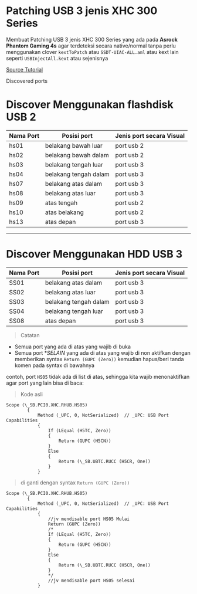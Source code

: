 # Patching USB 3 jenis XHC 300 Series

Membuat Patching USB 3 jenis XHC 300 Series yang ada pada **Asrock Phantom Gaming 4s** agar terdeteksi secara native/normal tanpa perlu menggunakan clover `kextToPatch` atau `SSDT-UIAC-ALL.aml` atau kext lain seperti `USBInjectAll.kext` atau sejenisnya

[Source Tutorial](https://www.tonymacx86.com/threads/asus-100-series-and-later-custom-ssdt-for-xhci-usb-port-control.253981/)


Discovered ports

# Discover Menggunakan flashdisk USB 2

Nama Port	| Posisi port			| Jenis port secara Visual
----------------|-------------------------------|-------------------------
hs01 		| belakang bawah luar 		| port usb 2
hs02 		| belakang bawah dalam 		| port usb 2
hs03 		| belakang tengah luar 		| port usb 3
hs04 		| belakang tengah dalam 	| port usb 3
hs07 		| belakang atas dalam 		| port usb 3
hs08 		| belakang atas luar 		| port usb 3
hs09 		| atas tengah 			| port usb 2
hs10 		| atas belakang 		| port usb 2
hs13 		| atas depan 			| port usb 3

----

# Discover Menggunakan HDD USB 3

Nama Port	| Posisi port			| Jenis port secara Visual
----------------|-------------------------------|-------------------------
SS01 		| belakang atas dalam 		| port usb 3
SS02 		| belakang atas luar 		| port usb 3
SS03 		| belakang tengah dalam 	| port usb 3
SS04 		| belakang tengah luar 		| port usb 3
SS08 		| atas depan 			| port usb 3

> Catatan
- Semua port yang ada di atas yang wajib di buka
- Semua port **SELAIN* yang ada di atas yang wajib di non aktifkan dengan memberikan syntax `Return (GUPC (Zero))` kemudian hapus/beri tanda komen pada syntax di bawahnya



contoh, port `HS05` tidak ada di list di atas, sehingga kita wajib menonaktifkan agar port yang lain bisa di baca:

> Kode asli
```
Scope (\_SB.PCI0.XHC.RHUB.HS05)
        {
            Method (_UPC, 0, NotSerialized)  // _UPC: USB Port Capabilities
            {
                If (LEqual (H5TC, Zero))
                {
                    Return (GUPC (H5CN))
                }
                Else
                {
                    Return (\_SB.UBTC.RUCC (H5CR, One))
                }
            }
```

> di ganti dengan syntax `Return (GUPC (Zero))`

```
Scope (\_SB.PCI0.XHC.RHUB.HS05)
        {
            Method (_UPC, 0, NotSerialized)  // _UPC: USB Port Capabilities
            {
                //jv mendisable port HS05 Mulai
                Return (GUPC (Zero))
                /*
                If (LEqual (H5TC, Zero))
                {
                    Return (GUPC (H5CN))
                }
                Else
                {
                    Return (\_SB.UBTC.RUCC (H5CR, One))
                }
                */
                //jv mendisable port HS05 selesai
            }
```
